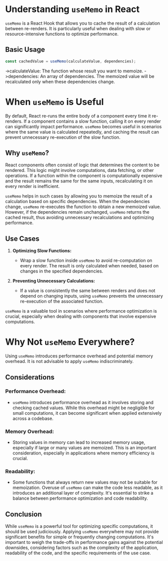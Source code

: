 # Understanding `useMemo` in React

`useMemo` is a React Hook that allows you to cache the result of a calculation between re-renders. It is particularly useful when dealing with slow or resource-intensive functions to optimize performance.

## Basic Usage

```jsx
const cachedValue = useMemo(calculateValue, dependencies);
```

->calculateValue: The function whose result you want to memoize.
->dependencies: An array of dependencies. The memoized value will be recalculated only when these dependencies change.

# When `useMemo` is Useful

By default, React re-runs the entire body of a component every time it re-renders. If a component contains a slow function, calling it on every render can significantly impact performance. `useMemo` becomes useful in scenarios where the same value is calculated repeatedly, and caching the result can prevent unnecessary re-execution of the slow function.

## Why `useMemo`?

React components often consist of logic that determines the content to be rendered. This logic might involve computations, data fetching, or other operations. If a function within the component is computationally expensive and the result remains the same for the same inputs, recalculating it on every render is inefficient.

`useMemo` helps in such cases by allowing you to memoize the result of a calculation based on specific dependencies. When the dependencies change, `useMemo` re-executes the function to obtain a new memoized value. However, if the dependencies remain unchanged, `useMemo` returns the cached result, thus avoiding unnecessary recalculations and optimizing performance.

## Use Cases

1. **Optimizing Slow Functions:**
   - Wrap a slow function inside `useMemo` to avoid re-computation on every render. The result is only calculated when needed, based on changes in the specified dependencies.

2. **Preventing Unnecessary Calculations:**
   - If a value is consistently the same between renders and does not depend on changing inputs, using `useMemo` prevents the unnecessary re-execution of the associated function.

`useMemo` is a valuable tool in scenarios where performance optimization is crucial, especially when dealing with components that involve expensive computations.


# Why Not `useMemo` Everywhere?

Using `useMemo` introduces performance overhead and potential memory overhead. It is not advisable to apply `useMemo` indiscriminately.

## Considerations

### Performance Overhead:

- `useMemo` introduces performance overhead as it involves storing and checking cached values. While this overhead might be negligible for small computations, it can become significant when applied extensively across a codebase.

### Memory Overhead:

- Storing values in memory can lead to increased memory usage, especially if large or many values are memoized. This is an important consideration, especially in applications where memory efficiency is crucial.

### Readability:

- Some functions that always return new values may not be suitable for memoization. Overuse of `useMemo` can make the code less readable, as it introduces an additional layer of complexity. It's essential to strike a balance between performance optimization and code readability.

## Conclusion

While `useMemo` is a powerful tool for optimizing specific computations, it should be used judiciously. Applying `useMemo` everywhere may not provide significant benefits for simple or frequently changing computations. It's important to weigh the trade-offs in performance gains against the potential downsides, considering factors such as the complexity of the application, readability of the code, and the specific requirements of the use case.
